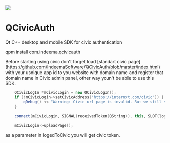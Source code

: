 ![](https://github.com/IndeemaSoftware/SmartLock/blob/Assets/indeema_logo.jpg?raw=true)
# QCivicAuth
Qt C++ desktop and mobile SDK for civic authentication

qpm install com.indeema.qcivicauth

Before starting using civic don't forget load [standart civic page] (https://github.com/IndeemaSoftware/QCivicAuth/blob/master/index.html) with your usnique app id to you website with domain name and register that domain name in Civic admin panel, other way youn't be able to use this SDK.


```cpp
    QCivicLogIn *mCivicLogin = new QCivicLogIn();
    if (!mCivicLogin->setCivicAddress("https://internxt.com/civic")) {
        qDebug() << "Warning: Civic url page is invalid. But we still store it";
    }
    
    connect(mCivicLogin, SIGNAL(receivedToken(QString)), this, SLOT(logedToCivic(QString)));
    
    mCivicLogin->uploadPage();
```

as a parameter in logedToCivic you will get civic token.
